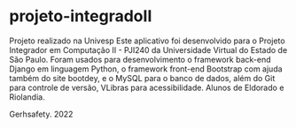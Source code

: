 # projeto-integradoII
Projeto realizado na Univesp
Este aplicativo foi desenvolvido para o Projeto Integrador em Computação II - PJI240 da Universidade Virtual do Estado de São Paulo. 
Foram usados para desenvolvimento o framework back-end Django em linguagem Python, o framework front-end Bootstrap com ajuda também do site bootdey,
e o MySQL para o banco de dados, além do Git para controle de versão, VLibras para acessibilidade.
Alunos de Eldorado e Riolandia.

Gerhsafety. 2022
